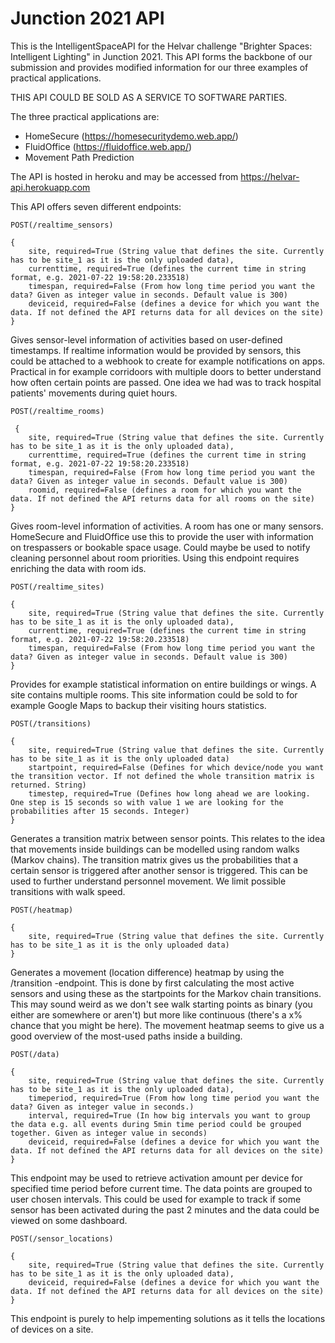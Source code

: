 # Junction 2021 API

This is the IntelligentSpaceAPI for the Helvar challenge "Brighter Spaces: Intelligent Lighting" in Junction 2021. This API forms the backbone of our
submission and provides modified information for our three examples of practical applications.

THIS API COULD BE SOLD AS A SERVICE TO SOFTWARE PARTIES.

The three practical applications are:
 - HomeSecure (https://homesecuritydemo.web.app/)
 - FluidOffice (https://fluidoffice.web.app/)
 - Movement Path Prediction

The API is hosted in heroku and may be accessed from https://helvar-api.herokuapp.com

 
This API offers seven different endpoints:

    POST(/realtime_sensors)

    {
        site, required=True (String value that defines the site. Currently has to be site_1 as it is the only uploaded data),
        currenttime, required=True (defines the current time in string format, e.g. 2021-07-22 19:58:20.233518)
        timespan, required=False (From how long time period you want the data? Given as integer value in seconds. Default value is 300)
        deviceid, required=False (defines a device for which you want the data. If not defined the API returns data for all devices on the site)
    }

Gives sensor-level information of activities based on user-defined timestamps. If realtime information would be provided by sensors, this could be
attached to a webhook to create for example notifications on apps. Practical in for example corridoors with multiple doors to better understand how
often certain points are passed. One idea we had was to track hospital patients' movements during quiet hours.

    POST(/realtime_rooms)

     {
        site, required=True (String value that defines the site. Currently has to be site_1 as it is the only uploaded data),
        currenttime, required=True (defines the current time in string format, e.g. 2021-07-22 19:58:20.233518)
        timespan, required=False (From how long time period you want the data? Given as integer value in seconds. Default value is 300)
        roomid, required=False (defines a room for which you want the data. If not defined the API returns data for all rooms on the site)
    }
    
Gives room-level information of activities. A room has one or many sensors. HomeSecure and FluidOffice use this to provide the user with information
on trespassers or bookable space usage. Could maybe be used to notify cleaning personnel about room priorities. Using this endpoint requires enriching the data with room ids.

    POST(/realtime_sites)

    {
        site, required=True (String value that defines the site. Currently has to be site_1 as it is the only uploaded data),
        currenttime, required=True (defines the current time in string format, e.g. 2021-07-22 19:58:20.233518)
        timespan, required=False (From how long time period you want the data? Given as integer value in seconds. Default value is 300)
    }
    
Provides for example statistical information on entire buildings or wings. A site contains multiple rooms. This site information could be sold to for
example Google Maps to backup their visiting hours statistics.
    
    POST(/transitions)

    {
        site, required=True (String value that defines the site. Currently has to be site_1 as it is the only uploaded data)
        startpoint, required=False (Defines for which device/node you want the transition vector. If not defined the whole transition matrix is returned. String)
        timestep, required=True (Defines how long ahead we are looking. One step is 15 seconds so with value 1 we are looking for the probabilities after 15 seconds. Integer)
    }
    
Generates a transition matrix between sensor points. This relates to the idea that movements inside buildings can be modelled using random walks
(Markov chains). The transition matrix gives us the probabilities that a certain sensor is triggered after another sensor is triggered. This can
be used to further understand personnel movement. We limit possible transitions with walk speed.
    
    POST(/heatmap)

    {
        site, required=True (String value that defines the site. Currently has to be site_1 as it is the only uploaded data)
    }
    
Generates a movement (location difference) heatmap by using the /transition -endpoint. This is done by first calculating the most active sensors
and using these as the startpoints for the Markov chain transitions. This may sound weird as we don't see walk starting points as binary (you
either are somewhere or aren't) but more like continuous (there's a x% chance that you might be here). The movement heatmap seems to give us a good overview of the most-used paths inside a building.

    POST(/data)

    {
        site, required=True (String value that defines the site. Currently has to be site_1 as it is the only uploaded data),
        timeperiod, required=True (From how long time period you want the data? Given as integer value in seconds.)
        interval, required=True (In how big intervals you want to group the data e.g. all events during 5min time period could be grouped together. Given as integer value in seconds)
        deviceid, required=False (defines a device for which you want the data. If not defined the API returns data for all devices on the site)
    }

This endpoint may be used to retrieve activation amount per device for specified time period before current time. The data points are grouped to user chosen intervals. This could be used for example to track if some sensor has been activated during the past 2 minutes and the data could be viewed on some dashboard.

    POST(/sensor_locations)

    {
        site, required=True (String value that defines the site. Currently has to be site_1 as it is the only uploaded data),
        deviceid, required=False (defines a device for which you want the data. If not defined the API returns data for all devices on the site)
    }

This endpoint is purely to help impementing solutions as it tells the locations of devices on a site.
